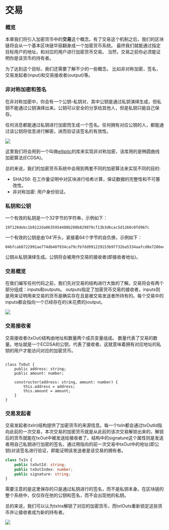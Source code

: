 # 交易
### 概览
本章我们将引入加密货币中的**交易**这个概念。有了交易这个机制之后，我们的区块链将会从一个基本区块链华丽翻身成一个加密货币系统。 最终我们就能通过指定目标用户的地址，和对应的用户进行加密货币交易。 当然，交易之前你必须能证明你是该货币的持有者。

为了达到这个目标，我们还需要了解不少的一些概念。 比如非对称加密，签名，交易发起者(input)和交易接收者(output)等。

### 非对称加密和签名

在非对称加密中，你会有一个公钥-私钥对，其中公钥是通过私钥演绎生成，但私钥不能通过公钥演绎出来。公钥可以安全的分享给其他人，但是私钥只能自己保存。

任何消息都能通过私钥进行加密而生成一个签名。任何拥有对应公钥的人，都能通过该公钥将信息进行解密，进而验证该签名的有效性。

![](https://lhartikk.github.io/assets/Digital_signatures.png)

这里我们将会用到一个叫做[elliptic](https://github.com/indutny/elliptic)的库来实现非对称加密，该库用的是椭圆曲线加密算法(ECDSA)。

总的来说，我们的加密货币系统中会用到两套不同的加密算法来实现不同的目的:

- SHA256: 在工作量证明中对区块进行哈希计算，保证数据的完整性和不可篡改性。
- 非对称加密: 用户身份验证。

### 私钥和公钥

一个有效的私钥是一个32字节的字符串，示例如下：
```
19f128debc1b9122da0635954488b208b829879cf13b3d6cac5d1260c0fd967c
```

一个有效的公钥是由‘04’开头，紧接着64个字节的自负换，示例如下：
```
04bfcab8722991ae774db48f934ca79cfb7dd991229153b9f732ba5334aafcd8e7266e47076996b55a14bf9913ee3145ce0cfc1372ada8ada74bd287450313534a
```
公钥从私钥演绎生成。公钥将会被用作交易的接收者(即接收者地址)。

### 交易概览

在我们编写任何代码之前，我们先对交易的结构进行大致的了解。交易将会有两个部分组成：inputs和outputs。 outputs指定了加密货币交易的接收者，inputs则是用来证明用来交易的货币是确实存在且是被交易发送者所持有的。每个交易中的inputs都会指向一个已经存在的(未花费的)output。

![](https://lhartikk.github.io/assets/transactions.png)

### 交易接收者
交易接收者(txOut)结构由地址和数量两个成员变量组成。 数量代表了交易的数量。地址就是一个ECDSA的公钥，代表了接收者。这就意味着拥有对应地址的私钥的用户才能访问对应的加密货币。

``` typesript

class TxOut {
    public address: string;
    public amount: number;

    constructor(address: string, amount: number) {
        this.address = address;
        this.amount = amount;
    }
}
```

### 交易发起者
交易发起者(txIn)结构提供了加密货币的来源信息。每一个txIn都会通过txOutId指向此前的一次交易，本次交易的加密货币就是从此前的该次交易解锁出来的，解锁后的货币就能在txOut中被发送给接收者了。结构中的signature这个属性则是发送者用自己私钥进行加密的签名，通过用指向的前一次交易中txOut中的地址(即公钥)对该签名进行验证，即能证明该发送者是该交易的拥有者。

``` typescript
class TxIn {
    public txOutId: string;
    public txOutIndex: number;
    public signature: string;
}
```

需要注意的是这里保存的只是通过私钥进行的签名，而不是私钥本身。在区块链的整个系统中，仅仅存在他的公钥和签名，而不会出现他的私钥。

总的来说，我们可以认为txIns解锁了对应的加密货币，而txtOuts重新锁定这些货币并让接收者成为新的持有者。

![](https://lhartikk.github.io/assets/transactions2.png)







































